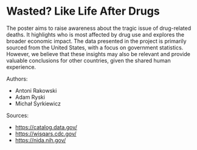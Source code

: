 # Wasted? Like Life After Drugs
The poster aims to raise awareness about the tragic issue of drug-related deaths. It highlights who is most affected by drug use and explores the broader economic impact. The data presented in the project is primarily sourced from the United States, with a focus on government statistics. However, we believe that these insights may also be relevant and provide valuable conclusions for other countries, given the shared human experience.

Authors: 
- Antoni Rakowski
- Adam Ryski
- Michał Syrkiewicz

Sources:
- https://catalog.data.gov/
- https://wisqars.cdc.gov/
- https://nida.nih.gov/
